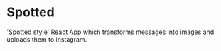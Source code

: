 # Spotted
'Spotted style' React App which transforms messages into images and uploads them to instagram.
